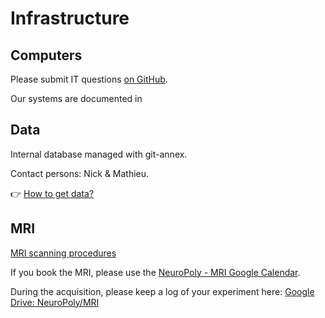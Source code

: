 # Infrastructure

## Computers

Please submit IT questions [on GitHub](https://github.com/neuropoly/computers/issues/new).

Our systems are documented in [](../computing-resources/neuropoly/README.md)

## Data

Internal database managed with git-annex.

Contact persons: Nick & Mathieu.

👉 [How to get data?](https://intranet.neuro.polymtl.ca/computing-resources/data/git-datasets.html)

## MRI

[MRI scanning procedures](https://intranet.neuro.polymtl.ca/mri-scanning/README.html)

If you book the MRI, please use the [NeuroPoly - MRI Google Calendar](https://calendar.google.com/calendar/u/0/embed?src=k4moiei5d2lh84iokouk6lt84o@group.calendar.google.com&ctz=America/Toronto).

During the acquisition, please keep a log of your experiment here: [Google Drive: NeuroPoly/MRI](https://drive.google.com/drive/folders/1b9O_sCaBzGxk97TPMjdBlS7biZnwC7Dl)
